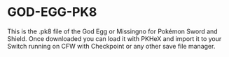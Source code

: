 # GOD-EGG-PK8
This is the .pk8 file of the God Egg or Missingno for Pokémon Sword and Shield. Once downloaded you can load it with PKHeX and import it to your Switch running on CFW with Checkpoint or any other save file manager.
